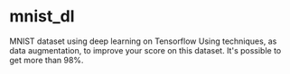 # mnist_dl
MNIST dataset using deep learning on Tensorflow
Using techniques, as data augmentation, to improve your score on this  dataset. 
It's possible to get more than 98%.
